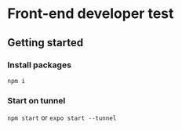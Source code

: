 # Front-end developer test

## Getting started


### Install packages
`npm i`

### Start on tunnel
`npm start` or `expo start --tunnel`
